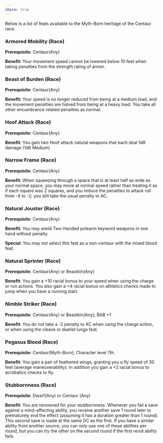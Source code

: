 ```yaml
---
share: true
---
```

Below is a list of feats available to the Myth-Born heritage of the Centaur race.

<h3><span><p>Armored Mobility (Race)</p></span></h3><p><span><p><b>Prerequisite</b>:    Centaur(Any)<br></p></span></p><p><span><p><b>Benefit</b>:    Your movement speed cannot be lowered below 10 feet when taking penalties from the strength rating of armor.<br></p></span></p><h3><span><p>Beast of Burden (Race)</p></span></h3><p><span><p><b>Prerequisite</b>:    Centaur(Any)<br></p></span></p><p><span><p><b>Benefit</b>:    Your speed is no longer reduced from being at a medium load, and the movement penalties are halved from being at a heavy load. You take all other encumbrance related penalties as normal.<br></p></span></p><h3><span><p>Hoof Attack (Race)</p></span></h3><p><span><p><b>Prerequisite</b>:    Centaur(Any)<br></p></span></p><p><span><p><b>Benefit</b>:    You gain two Hoof attack natural weapons that each deal 1d8 damage (1d6 Medium)<br></p></span></p><h3><span><p>Narrow Frame (Race)</p></span></h3><p><span><p><b>Prerequisite</b>:    Centaur(Any)<br></p></span></p><p><span><p><b>Benefit</b>:    When squeezing through a space that is at least half as wide as your normal space, you may move at normal speed rather than treating it as if each square was 2 squares, and you reduce the penalties to attack roll from -4 to -2; you still take the usual penalty to AC.<br></p></span></p><h3><span><p>Natural Jouster (Race)</p></span></h3><p><span><p><b>Prerequisite</b>:    Centaur(Any)<br></p></span></p><p><span><p><b>Benefit</b>:    You may wield Two-Handed polearm keyword weapons in one hand without penalty.<br></p></span></p><p><span><p><b>Special</b>:    You may not select this feat as a non-centaur with the mixed blood feat.<br></p></span></p><h3><span><p>Natural Sprinter (Race)</p></span></h3><p><span><p><b>Prerequisite</b>:    Centaur(Any) or Beastkin(Any)<br></p></span></p><p><span><p><b>Benefit</b>:    You gain a +10 racial bonus to your speed when using the charge or run actions. You also gain a +4 racial bonus on athletics checks made to jump when you have a running start.<br></p></span></p><h3><span><p>Nimble Striker (Race)</p></span></h3><p><span><p><b>Prerequisite</b>:    Centaur(Any) or Beastkin(Any); BAB +1<br></p></span></p><p><span><p><b>Benefit</b>:    You do not take a -2 penalty to AC when using the charge action, or when using the cleave or duelist lunge feat.<br></p></span></p><h3><span><p>Pegasus Blood (Race)</p></span></h3><p><span><p><b>Prerequisite</b>:    Centaur(Myth-Born); Character level 7th.<br></p></span></p><p><span><p><b>Benefit</b>:    You gain a pair of feathered wings, granting you a fly speed of 30 feet (average maneuverability). In addition you gain a +2 racial bonus to acrobatics checks to fly.<br></p></span></p><h3><span><p>Stubbornness (Race)</p></span></h3><p><span><p><b>Prerequisite</b>:    Dwarf(Any) or Centaur (Any)<br></p></span></p><p><span><p><b>Benefit</b>:    You are renowned for your stubbornness. Whenever you fail a save against a mind-affecting ability, you receive another save 1 round later to prematurely end the effect (assuming it has a duration greater than 1 round). This second save is made at the same DC as the first. If you have a similar ability from another source, you can only use one of these abilities per round, but you can try the other on the second round if the first reroll ability fails.<br></p></span></p>